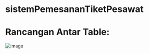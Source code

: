 # sistemPemesananTiketPesawat

# Rancangan Antar Table:
![image](https://github.com/user-attachments/assets/13012bc6-d1e1-4f45-b146-fc9b50cbe650)
